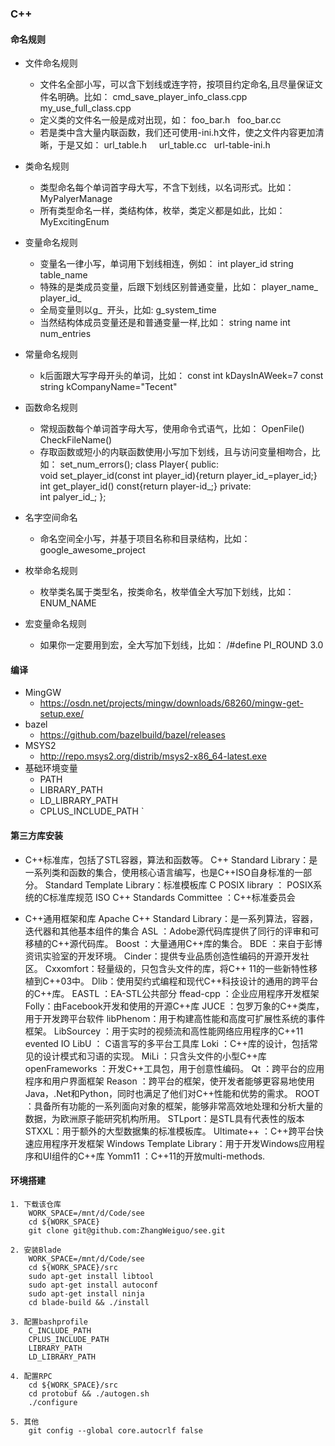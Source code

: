### C++
#### 命名规则
* 文件命名规则
    * 文件名全部小写，可以含下划线或连字符，按项目约定命名,且尽量保证文件名明确。比如：
        cmd_save_player_info_class.cpp
        my_use_full_class.cpp
    * 定义类的文件名一般是成对出现，如：
        foo_bar.h   
        foo_bar.cc  
    * 若是类中含大量内联函数，我们还可使用-ini.h文件，使之文件内容更加清晰，于是又如：
        url_table.h     
        url_table.cc  
        url-table-ini.h

* 类命名规则
    * 类型命名每个单词首字母大写，不含下划线，以名词形式。比如： 
        MyPalyerManage
    * 所有类型命名一样，类结构体，枚举，类定义都是如此，比如：
        MyExcitingEnum

* 变量命名规则  
    * 变量名一律小写，单词用下划线相连，例如：
        int player_id
        string table_name 
    * 特殊的是类成员变量，后跟下划线区别普通变量，比如： 
        player_name_
        player_id_
    * 全局变量则以g_  开头，比如:
        g_system_time
    * 当然结构体成员变量还是和普通变量一样,比如：
        string name
        int num_entries
* 常量命名规则
    * k后面跟大写字母开头的单词，比如：
        const int kDaysInAWeek=7
        const string kCompanyName="Tecent"
* 函数命名规则
    * 常规函数每个单词首字母大写，使用命令式语气，比如：
        OpenFile()
        CheckFileName()
    * 存取函数或短小的内联函数使用小写加下划线，且与访问变量相吻合，比如：
        set_num_errors();
        class Player{ 
            public:   
                void set_player_id(const int player_id){return player_id_=player_id;}   
                int get_player_id() 
                const{return player-id_;} 
            private:   
                int palyer_id_;
        };
* 名字空间命名
    * 命名空间全小写，并基于项目名称和目录结构，比如：
        google_awesome_project
* 枚举命名规则
    * 枚举类名属于类型名，按类命名，枚举值全大写加下划线，比如：
        ENUM_NAME
* 宏变量命名规则
    * 如果你一定要用到宏，全大写加下划线，比如：
    /#define PI_ROUND 3.0


#### 编译
* MingGW
    * https://osdn.net/projects/mingw/downloads/68260/mingw-get-setup.exe/
* bazel
    * https://github.com/bazelbuild/bazel/releases
* MSYS2
    * http://repo.msys2.org/distrib/msys2-x86_64-latest.exe
* 基础环境变量
    * PATH
    * LIBRARY_PATH
    * LD_LIBRARY_PATH
    * CPLUS_INCLUDE_PATH
`

#### 第三方库安装

* C++标准库，包括了STL容器，算法和函数等。
    C++ Standard Library：是一系列类和函数的集合，使用核心语言编写，也是C++ISO自身标准的一部分。
    Standard Template Library：标准模板库
    C POSIX library ： POSIX系统的C标准库规范
    ISO C++ Standards Committee ：C++标准委员会

* C++通用框架和库
    Apache C++ Standard Library：是一系列算法，容器，迭代器和其他基本组件的集合
    ASL ：Adobe源代码库提供了同行的评审和可移植的C++源代码库。
    Boost ：大量通用C++库的集合。
    BDE ：来自于彭博资讯实验室的开发环境。
    Cinder：提供专业品质创造性编码的开源开发社区。
    Cxxomfort：轻量级的，只包含头文件的库，将C++ 11的一些新特性移植到C++03中。
    Dlib：使用契约式编程和现代C++科技设计的通用的跨平台的C++库。
    EASTL ：EA-STL公共部分
    ffead-cpp ：企业应用程序开发框架
    Folly：由Facebook开发和使用的开源C++库
    JUCE ：包罗万象的C++类库，用于开发跨平台软件
    libPhenom：用于构建高性能和高度可扩展性系统的事件框架。
    LibSourcey ：用于实时的视频流和高性能网络应用程序的C++11 evented IO
    LibU ： C语言写的多平台工具库
    Loki ：C++库的设计，包括常见的设计模式和习语的实现。
    MiLi ：只含头文件的小型C++库
    openFrameworks ：开发C++工具包，用于创意性编码。
    Qt ：跨平台的应用程序和用户界面框架
    Reason ：跨平台的框架，使开发者能够更容易地使用Java，.Net和Python，同时也满足了他们对C++性能和优势的需求。
    ROOT ：具备所有功能的一系列面向对象的框架，能够非常高效地处理和分析大量的数据，为欧洲原子能研究机构所用。
    STLport：是STL具有代表性的版本
    STXXL：用于额外的大型数据集的标准模板库。
    Ultimate++ ：C++跨平台快速应用程序开发框架
    Windows Template Library：用于开发Windows应用程序和UI组件的C++库
    Yomm11 ：C++11的开放multi-methods.

#### 环境搭建
```
1. 下载该仓库
    WORK_SPACE=/mnt/d/Code/see
    cd ${WORK_SPACE}
    git clone git@github.com:ZhangWeiguo/see.git

2. 安装Blade
    WORK_SPACE=/mnt/d/Code/see
    cd ${WORK_SPACE}/src
    sudo apt-get install libtool
    sudo apt-get install autoconf
    sudo apt-get install ninja
    cd blade-build && ./install

3. 配置bashprofile
    C_INCLUDE_PATH
    CPLUS_INCLUDE_PATH
    LIBRARY_PATH
    LD_LIBRARY_PATH

4. 配置RPC
    cd ${WORK_SPACE}/src
    cd protobuf && ./autogen.sh
    ./configure

5. 其他
    git config --global core.autocrlf false

```
